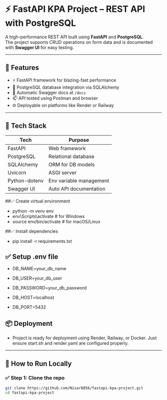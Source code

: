 # ⚡ FastAPI KPA Project – REST API with PostgreSQL

A high-performance REST API built using **FastAPI** and **PostgreSQL**.  
The project supports CRUD operations on form data and is documented with **Swagger UI** for easy testing.

---

## 🚀 Features

- ⚡ FastAPI framework for blazing-fast performance
- 🐘 PostgreSQL database integration via SQLAlchemy
- 📄 Automatic Swagger docs at `/docs`
- 📫 API tested using Postman and browser
- 🌐 Deployable on platforms like Render or Railway

---

## 🧰 Tech Stack

| Tech         | Purpose                    |
|--------------|-----------------------------|
| FastAPI      | Web framework               |
| PostgreSQL   | Relational database         |
| SQLAlchemy   | ORM for DB models           |
| Uvicorn      | ASGI server                 |
| Python-dotenv| Env variable management     |
| Swagger UI   | Auto API documentation      |

##✅  Create virtual environment

- python -m venv env
- env\Scripts\activate       # for Windows
- source env/bin/activate    # for macOS/Linux

##✅  Install dependencies
- pip install -r requirements.txt

## ✅ Setup .env file
- DB_NAME=your_db_name
- DB_USER=your_db_user
  
- DB_PASSWORD=your_db_password

- DB_HOST=localhost

- DB_PORT=5432

## 📦 Deployment 
 - Project is ready for deployment using Render, Railway, or Docker.
Just ensure start.sh and render.yaml are configured properly.






---

## 🔧 How to Run Locally

### ✅ Step 1: Clone the repo
```bash
git clone https://github.com/Nisar8856/fastapi-kpa-project.git
cd fastapi-kpa-project


